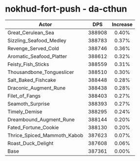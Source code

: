 # nokhud-fort-push - da-cthun
| Actor | DPS | Increase |
|---|:---:|:---:|
|Great_Cerulean_Sea|388908|0.40%|
|Sizzling_Seafood_Medley|388783|0.37%|
|Revenge_Served_Cold|388746|0.36%|
|Aromatic_Seafood_Platter|388612|0.32%|
|Feisty_Fish_Sticks|388559|0.31%|
|Thousandbone_Tongueslicer|388510|0.30%|
|Salt_Baked_Fishcake|388448|0.28%|
|Draconic_Augment_Rune|388438|0.28%|
|Filet_of_Fangs|388403|0.27%|
|Seamoth_Surprise|388393|0.27%|
|Timely_Demise|388295|0.24%|
|Dreambound_Augment_Rune|388144|0.20%|
|Fated_Fortune_Cookie|388130|0.20%|
|Thrice_Spiced_Mammoth_Kabob|387623|0.07%|
|Roast_Duck_Delight|387608|0.06%|
|Base|387361|0.00%|
